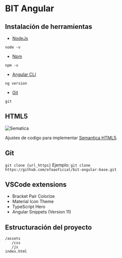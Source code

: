 # BIT Angular

## Instalación de herramientas
* [NodeJs](https://nodejs.org/es/)

`node -v`
* [Npm](https://www.npmjs.com/)

`npm -v`
* [Angular CLI](https://cli.angular.io/)

`ng version`

* [Git](https://git-scm.com/downloads)

`git `


## HTML5
![Sematica](https://miro.medium.com/max/1124/0*X7MpwofsIa7mO2HG.)

Ajustes de codigo para implementar [Semantica HTML5](https://www.arkaitzgarro.com/html5/capitulo-2.html).

## Git
` git clone {url_https} `
Ejemplo:
` git clone https://github.com/ofaaoficial/bit-angular-base.git `

## VSCode extensions
* Bracket Pair Colorize
* Material Icon Theme
* TypeScript Hero
* Angular Snippets (Version 11)

## Estructuración del proyecto

```files
/assets
   /css
   /js
index.html
```
